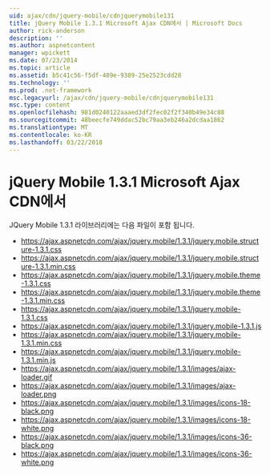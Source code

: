 ```yaml
---
uid: ajax/cdn/jquery-mobile/cdnjquerymobile131
title: jQuery Mobile 1.3.1 Microsoft Ajax CDN에서 | Microsoft Docs
author: rick-anderson
description: ''
ms.author: aspnetcontent
manager: wpickett
ms.date: 07/23/2014
ms.topic: article
ms.assetid: b5c41c56-f5df-489e-9389-25e2523cdd28
ms.technology: ''
ms.prod: .net-framework
msc.legacyurl: /ajax/cdn/jquery-mobile/cdnjquerymobile131
msc.type: content
ms.openlocfilehash: 981d0240122aaaed3df2fec02f2f340b49e34c88
ms.sourcegitcommit: 48beecfe749ddac52bc79aa3eb246a2dcdaa1862
ms.translationtype: MT
ms.contentlocale: ko-KR
ms.lasthandoff: 03/22/2018
---
```

<a name="jquery-mobile-131-on-the-microsoft-ajax-cdn"></a>jQuery Mobile 1.3.1 Microsoft Ajax CDN에서
====================
JQuery Mobile 1.3.1 라이브러리에는 다음 파일이 포함 됩니다.

- https://ajax.aspnetcdn.com/ajax/jquery.mobile/1.3.1/jquery.mobile.structure-1.3.1.css
- https://ajax.aspnetcdn.com/ajax/jquery.mobile/1.3.1/jquery.mobile.structure-1.3.1.min.css
- https://ajax.aspnetcdn.com/ajax/jquery.mobile/1.3.1/jquery.mobile.theme-1.3.1.css
- https://ajax.aspnetcdn.com/ajax/jquery.mobile/1.3.1/jquery.mobile.theme-1.3.1.min.css
- https://ajax.aspnetcdn.com/ajax/jquery.mobile/1.3.1/jquery.mobile-1.3.1.css
- https://ajax.aspnetcdn.com/ajax/jquery.mobile/1.3.1/jquery.mobile-1.3.1.js
- https://ajax.aspnetcdn.com/ajax/jquery.mobile/1.3.1/jquery.mobile-1.3.1.min.css
- https://ajax.aspnetcdn.com/ajax/jquery.mobile/1.3.1/jquery.mobile-1.3.1.min.js
- https://ajax.aspnetcdn.com/ajax/jquery.mobile/1.3.1/images/ajax-loader.gif
- https://ajax.aspnetcdn.com/ajax/jquery.mobile/1.3.1/images/ajax-loader.png
- https://ajax.aspnetcdn.com/ajax/jquery.mobile/1.3.1/images/icons-18-black.png
- https://ajax.aspnetcdn.com/ajax/jquery.mobile/1.3.1/images/icons-18-white.png
- https://ajax.aspnetcdn.com/ajax/jquery.mobile/1.3.1/images/icons-36-black.png
- https://ajax.aspnetcdn.com/ajax/jquery.mobile/1.3.1/images/icons-36-white.png
